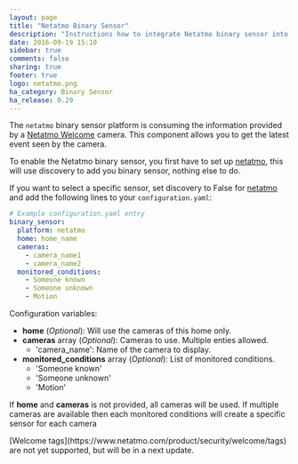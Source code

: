 ```yaml
---
layout: page
title: "Netatmo Binary Sensor"
description: "Instructions how to integrate Netatmo binary sensor into Home Assistant."
date: 2016-09-19 15:10
sidebar: true
comments: false
sharing: true
footer: true
logo: netatmo.png
ha_category: Binary Sensor
ha_release: 0.29
---
```



The `netatmo` binary sensor platform is consuming the information provided by a [Netatmo Welcome](https://www.netatmo.com) camera. This component allows you to get the latest event seen by the camera.

To enable the Netatmo binary sensor, you first have to set up [netatmo](/components/netatmo/), this will use discovery to add you binary sensor, nothing else to do.

If you want to select a specific sensor, set discovery to False for [netatmo](/components/netatmo/) and add the following lines to your `configuration.yaml`:

```yaml
# Example configuration.yaml entry
binary_sensor:
  platform: netatmo
  home: home_name
  cameras:
    - camera_name1
    - camera_name2
  monitored_conditions:
    - Someone known
    - Someone unknown 
    - Motion
```

Configuration variables:

- **home** (*Optional*): Will use the cameras of this home only.
- **cameras** array (*Optional*): Cameras to use. Multiple enties allowed.
    - 'camera_name': Name of the camera to display.
- **monitored_conditions** array (*Optional*): List of monitored conditions.
    - 'Someone known'
    - 'Someone unknown'
    - 'Motion'

If **home** and **cameras** is not provided, all cameras will be used. If multiple cameras are available then each monitored conditions will create a specific sensor for each camera

<p class='note'>
[Welcome tags](https://www.netatmo.com/product/security/welcome/tags) are not yet supported, but will be in a next update.
</p>